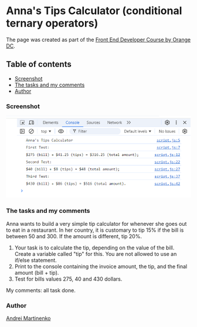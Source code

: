 # Anna's Tips Calculator (conditional ternary operators)

The page was created as part of the [Front End Developer Course by Orange DC](https://digitalcenter.orange.md/).

## Table of contents
- [Screenshot](#screenshot)
- [The tasks and my comments](#the-tasks-and-my-comments)
- [Author](#author)

### Screenshot

![](./image/screenshot.png)

### The tasks and my comments

Anna wants to build a very simple tip calculator for whenever she goes out to eat in a restaurant. In her country, it is customary to tip 15% if the bill is between 50 and 300. If the amount is different, tip 20%.
1. Your task is to calculate the tip, depending on the value of the bill. Create a variable called "tip" for this. You are not allowed to use an if/else statement.
2. Print to the console containing the invoice amount, the tip, and the final amount (bill + tip).
3. Test for bills values 275, 40 and 430 dollars.

My comments: all task done. 

### Author

[Andrei Martinenko](https://github.com/AxinitM)
